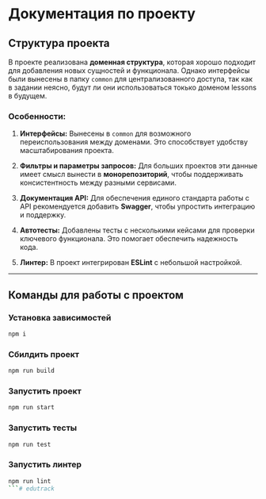 # Документация по проекту

## Структура проекта

В проекте реализована **доменная структура**, которая хорошо подходит для добавления новых сущностей и функционала.
Однако интерфейсы были вынесены в папку `common` для централизованного доступа, так как в задании неясно, будут ли они использоваться токько доменом lessons в будущем.

### Особенности:
1. **Интерфейсы:**
   Вынесены в `common` для возможного переиспользования между доменами. Это способствует удобству масштабирования проекта.

2. **Фильтры и параметры запросов:**
   Для больших проектов эти данные имеет смысл вынести в **монорепозиторий**, чтобы поддерживать консистентность между разными сервисами.

3. **Документация API:**
   Для обеспечения единого стандарта работы с API рекомендуется добавить **Swagger**, чтобы упростить интеграцию и поддержку.

4. **Автотесты:**
   Добавлены тесты с несколькими кейсами для проверки ключевого функционала. Это помогает обеспечить надежность кода.

5. **Линтер:**
   В проект интегрирован **ESLint** с небольшой настройкой.

---

## Команды для работы с проектом

### Установка зависимостей
```bash
npm i
```
### Сбилдить проект
```bash
npm run build
```
### Запустить проект
```bash
npm run start
```
### Запустить тесты
```bash
npm run test
```
### Запустить линтер
```bash
npm run lint
```# edutrack
